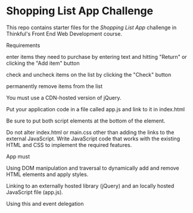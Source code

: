 # Shopping List App Challenge

This repo contains starter files for the *Shopping List App* challenge in Thinkful's Front End Web Development course.

Requirements

enter items they need to purchase by entering text and hitting "Return" or clicking the "Add item" button

check and uncheck items on the list by clicking the "Check" button

permanently remove items from the list

You must use a CDN-hosted version of jQuery.

Put your application code in a file called app.js and link to it in index.html

Be sure to put both script elements at the bottom of the <body> element.

Do not alter index.html or main.css other than adding the links to the external JavaScript. Write JavaScript code that works with the existing HTML and CSS to implement the required features.

App must

Using DOM manipulation and traversal to dynamically add and remove HTML elements and apply styles.

Linking to an externally hosted library (jQuery) and an locally hosted JavaScript file (app.js).

Using this and event delegation

